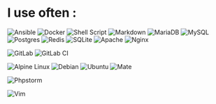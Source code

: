 # I use often :

![Ansible](https://img.shields.io/badge/ansible-ffffff.svg?style=for-the-badge&logo=ansible&logoColor=black)
![Docker](https://img.shields.io/badge/docker-0db7ed.svg?style=for-the-badge&logo=docker&logoColor=white)
![Shell Script](https://img.shields.io/badge/shell_script-121011.svg?style=for-the-badge&logo=gnu-bash&logoColor=white)
![Markdown](https://img.shields.io/badge/markdown-000000.svg?style=for-the-badge&logo=markdown&logoColor=white)
![MariaDB](https://img.shields.io/badge/MariaDB-003545?style=for-the-badge&logo=mariadb&logoColor=white)
![MySQL](https://img.shields.io/badge/mysql-00f.svg?style=for-the-badge&logo=mysql&logoColor=white)
![Postgres](https://img.shields.io/badge/postgres-%23316192.svg?style=for-the-badge&logo=postgresql&logoColor=white)
![Redis](https://img.shields.io/badge/redis-%23DD0031.svg?style=for-the-badge&logo=redis&logoColor=white)
![SQLite](https://img.shields.io/badge/sqlite-%2307405e.svg?style=for-the-badge&logo=sqlite&logoColor=white)
![Apache](https://img.shields.io/badge/apache-D42029.svg?style=for-the-badge&logo=apache&logoColor=white)
![Nginx](https://img.shields.io/badge/nginx-009639.svg?style=for-the-badge&logo=nginx&logoColor=white)

![GitLab](https://img.shields.io/badge/gitlab-e34930.svg?style=for-the-badge&logo=gitlab&logoColor=white)
![GitLab CI](https://img.shields.io/badge/gitlab%20ci-e34930.svg?style=for-the-badge&logo=gitlab&logoColor=white)

![Alpine Linux](https://img.shields.io/badge/Alpine_Linux-0D597F.svg?style=for-the-badge&logo=alpine-linux&logoColor=white)
![Debian](https://img.shields.io/badge/Debian-D70A53?style=for-the-badge&logo=debian&logoColor=white)
![Ubuntu](https://img.shields.io/badge/Ubuntu-E95420?style=for-the-badge&logo=ubuntu&logoColor=white)
![Mate](https://img.shields.io/badge/Mate-84A454?style=for-the-badge&logo=ubuntu-MATE&logoColor=white)

![Phpstorm](https://img.shields.io/badge/phpstorm-8f56f3?style=for-the-badge&logo=Phpstorm&logoColor=white)

![Vim](https://img.shields.io/badge/vim-019733?style=for-the-badge&logo=vim&logoColor=white)

<!--
**blueHermitage/bluehermitage** is a ✨ _special_ ✨ repository because its `README.md` (this file) appears on your GitHub profile.

Here are some ideas to get you started:

- 🔭 I’m currently working on ...
- 🌱 I’m currently learning ...
- 👯 I’m looking to collaborate on ...
- 🤔 I’m looking for help with ...
- 💬 Ask me about ...
- 📫 How to reach me: ...
- 😄 Pronouns: ...
- ⚡ Fun fact: ...
-->
